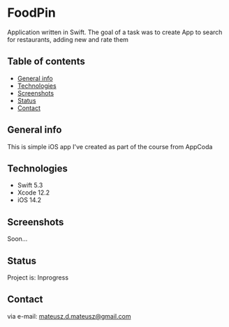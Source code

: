 # FoodPin
Application written in Swift. The goal of a task was to create App to search for restaurants, adding new and rate them

## Table of contents
* [General info](#general-info)
* [Technologies](#technologies)
* [Screenshots](#screenshots)
* [Status](#status)
* [Contact](#contact)

## General info
This is simple iOS app I've created as part of the course from AppCoda 

## Technologies
* Swift 5.3
* Xcode 12.2
* iOS 14.2

## Screenshots
Soon...

## Status
Project is: Inprogress

## Contact
via e-mail: mateusz.d.mateusz@gmail.com
